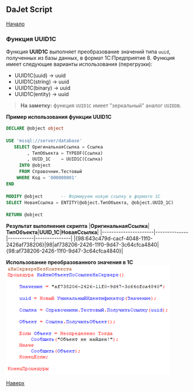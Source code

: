 ## DaJet Script

[Начало](https://github.com/zhichkin/dajet/tree/main/doc/dajet-script/README.md)

### Функция UUID1C

Функция **UUID1C** выполняет преобразование значений типа ```uuid```, полученных из базы данных, в формат 1С:Предприятие 8. Функция имеет следующие варианты использования (перегрузки):
- UUID1C(uuid)   -> uuid
- UUID1C(string) -> uuid
- UUID1C(binary) -> uuid
- UUID1C(entity) -> uuid

> **На заметку:** функция ```UUID1C``` имеет "зеркальный" аналог ```UUIDDB```.

**Пример использования функции UUID1C**
```SQL
DECLARE @object object

USE 'mssql://server/database'
   SELECT ОригинальнаяСсылка = Ссылка
        , ТипОбъекта = TYPEOF(Ссылка)
        , UUID_1C    = UUID1C(Ссылка)
     INTO @object
     FROM Справочник.Тестовый
    WHERE Код = '000000001'
END

MODIFY @object       -- Формируем новую ссылку в формате 1С
SELECT НоваяСсылка = ENTITY(@object.ТипОбъекта, @object.UUID_1C)

RETURN @object
```

**Результат выполнения скрипта**
|**ОригинальнаяСсылка**|**ТипОбъекта**|**UUID_1C**|**НоваяСсылка**|
|----------------------|--------------|-----------|---------------|
|{98:643c479d-cacf-4048-11f0-2426af738206}|98|af738206-2426-11f0-9d47-3c64cfca4840|{98:af738206-2426-11f0-9d47-3c64cfca4840}|

**Использование преобразованного значения в 1С**
![Использование uuid в 1С](https://github.com/zhichkin/dajet/blob/main/doc/img/dajet-script-database-convert-uuid-1c-code.png)

[Наверх](#функция-uuid1c)
